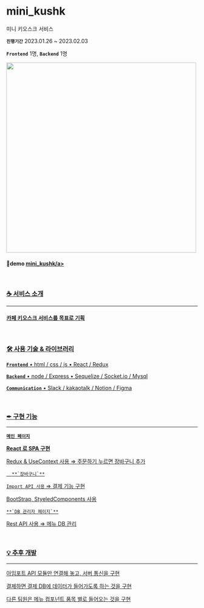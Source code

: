 ﻿# mini_kushk
미니 키오스크 서비스


**`진행기간`**  2023.01.26 ~ 2023.02.03

**`Frontend`** 1명, **`Backend`** 1명

<img src="https://user-images.githubusercontent.com/116782319/226571479-f3607595-ef63-49c6-bb1d-b36db04f9ff8.png" width="500" align="center" />
<h4>🔗demo <a href="http://49.50.172.207:3001/">mini_kushk/a></h4>
   
   <br/>
<h3>☕ 서비스 소개</h3>
<hr />
<h4>카페 키오스크 서비스를 목표로 기획 </h4>


   <br/>
<h3>🛠️ 사용 기술 & 라이브러리</h3>

**`Frontend`**
• html / css / js 
• React / Redux


**`Backend`**
• node / Express
• Sequelize / Socket.io / Mysql

   
**`Communication`**
• Slack / kakaotalk / Notion / Figma


   <br/>
<h3>✒ 구현 기능</h3>
<hr />

   
   **`메인 페이지`**

**React 로 SPA 구현**

Redux & UseContext 사용 ⇒ 주문하기 누르면 장바구니 추가


      **`장바구니`**

`Import API 사용` ⇒ 결제 기능 구현

BootStrap, StyeledComponents 사용
   
    **`DB 관리자 페이지`**

Rest API 사용 ⇒ 메뉴 DB 관리


   <br/>
<h3>💡 추후 개발</h3>
<hr />

아임포트 API 모듈만 연결해 놓고, 서버 통신을 구현

결제하면 결제 DB에 데이터가 들어가도록 하는 것을 구현

다른 팀원은 메뉴 컴포넌트 품목 별로 들어오는 것을 구현
